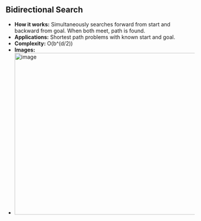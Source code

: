 ## Bidirectional Search
- **How it works:** Simultaneously searches forward from start and backward from goal. When both meet, path is found.
- **Applications:** Shortest path problems with known start and goal.
- **Complexity:** O(b^(d/2))
- **Images:**
- <img width="697" height="432" alt="image" src="https://github.com/user-attachments/assets/54429d7f-546e-4196-9ca0-d93b86d44525" />

